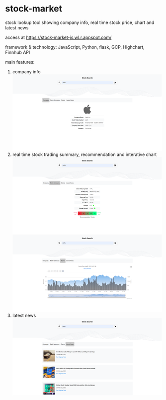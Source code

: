 # stock-market
stock lookup tool showing company info, real time stock price, chart and latest news

access at https://stock-market-js.wl.r.appspot.com/

framework & technology: JavaScript, Python, flask, GCP, Highchart, Finnhub API

main features:
1. company info ![alt text](https://github.com/kaiwangx/stock-market/blob/master/img/company.PNG?raw=true)
2. real time stock trading summary, recommendation and interative chart ![alt text](https://github.com/kaiwangx/stock-market/blob/master/img/summary.PNG?raw=true) ![alt text](https://github.com/kaiwangx/stock-market/blob/master/img/chart.PNG?raw=true)
3. latest news ![alt text](https://github.com/kaiwangx/stock-market/blob/master/img/news.PNG?raw=true)

